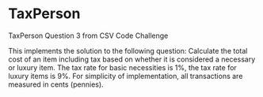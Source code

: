# TaxPerson
TaxPerson Question 3 from CSV Code Challenge

This implements the solution to the following question: Calculate the total cost of an item including tax based on whether it is considered a necessary or luxury item. The tax rate for basic necessities is 1%, the tax rate for luxury items is 9%. For simplicity of implementation, all transactions are measured in cents (pennies).
